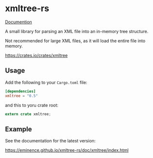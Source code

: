 xmltree-rs
==========

[Documention](https://eminence.github.io/xmltree-rs/doc/xmltree/index.html)

A small library for parsing an XML file into an in-memory tree structure.

Not recommended for large XML files, as it will load the entire file into memory.

https://crates.io/crates/xmltree

## Usage

Add the following to your `Cargo.toml` file:

```toml
[dependencies]
xmltree = "0.5"
```

and this to yoru crate root:

```rust
extern crate xmltree;
```

## Example

See the documentation for the latest version:

https://eminence.github.io/xmltree-rs/doc/xmltree/index.html
